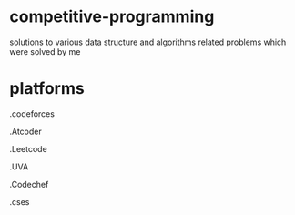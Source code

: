 # competitive-programming
solutions to various data structure and algorithms related problems which were solved by me 
# platforms

.codeforces

.Atcoder

.Leetcode

.UVA

.Codechef

.cses